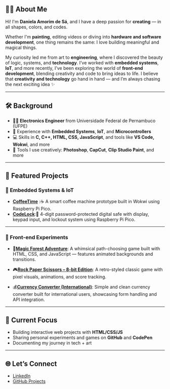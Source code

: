 ## 🎨✨ About Me

Hi! I'm **Daniela Amorim de Sá**, and I have a deep passion for **creating** — in all shapes, colors, and codes.

Whether I'm **painting**, editing videos or diving into **hardware and software development**, one thing remains the same:
I love building meaningful and magical things.

My curiosity led me from art to **engineering**, where I discovered the beauty of logic, systems, and **technology**. I’ve worked with **embedded systems**, **IoT**, and more recently, I’ve been exploring the world of **front-end development**, blending creativity and code to bring ideas to life. I believe that **creativity and technology** go hand in hand — and I’m always chasing the next exciting idea ✨

---

## 🛠️ Background

- 👩‍🎓 **Electronics Engineer** from Universidade Federal de Pernambuco (UFPE)  
- 🤖 Experience with **Embedded Systems**, **IoT**, and **Microcontrollers**
- 💻 Skills in **C, C++, HTML, CSS, JavaScript**, and tools like **VS Code, Wokwi**, and more
- 🎨 Tools I use creatively: **Photoshop**, **CapCut**, **Clip Studio Paint**, and more

---

## 📂 Featured Projects

### 🔧 Embedded Systems & IoT

- [**CoffeeTime**](https://github.com/daniamorimdesa/CoffeeTime-SmartCoffeeMachine) :☕ A smart coffee machine prototype built in Wokwi using Raspberry Pi Pico.  
- [**CodeLock**](https://github.com/daniamorimdesa/DigitalSafe):🔐 4-digit password-protected digital safe with display, keypad input, and lockout system using Raspberry Pi Pico.

---

### 🎨 Front-end Experiments

- 🌲[**Magic Forest Adventure**](https://github.com/daniamorimdesa/MagicForestAdventure): A whimsical path-choosing game built with HTML, CSS, and JavaScript — features animated backgrounds and transitions.

- 🎮[**Rock Paper Scissors – 8-bit Edition**](https://github.com/daniamorimdesa/Rock-Paper-Scissors): A retro-styled classic game with pixel visuals, animations, and score tracking.

- 💰[**Currency Converter (International)**](https://github.com/daniamorimdesa/currency-converter): Simple and clean currency converter built for international users, showcasing form handling and API integration.

---



## 🚀 Current Focus

- Building interactive web projects with **HTML/CSS/JS**
- Sharing personal experiments and games on **GitHub** and **CodePen**
- Documenting my journey in tech + art

---

## 🌐 Let’s Connect
- [LinkedIn](https://www.linkedin.com/in/daniela-amorim-de-s%C3%A1-3b6234191/)
- [GitHub Projects](https://github.com/daniamorimdesa)

